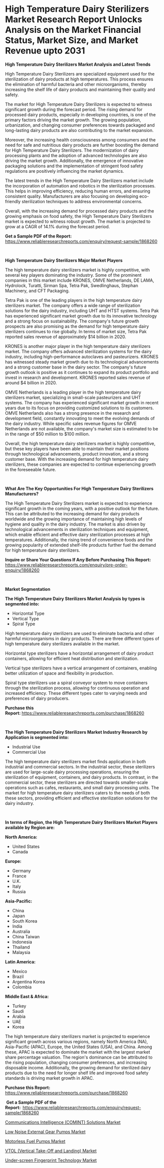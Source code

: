 <p><h1>High Temperature Dairy Sterilizers Market Research Report Unlocks Analysis on the Market Financial Status, Market Size, and Market Revenue upto 2031</h1></p><p><strong>High Temperature Dairy Sterilizers Market Analysis and Latest Trends</strong></p>
<p><p>High Temperature Dairy Sterilizers are specialized equipment used for the sterilization of dairy products at high temperatures. This process ensures the elimination of harmful bacteria and other microorganisms, thereby increasing the shelf life of dairy products and maintaining their quality and safety.</p><p>The market for High Temperature Dairy Sterilizers is expected to witness significant growth during the forecast period. The rising demand for processed dairy products, especially in developing countries, is one of the primary factors driving the market growth. The growing population, urbanization, and changing consumer preferences towards packaged and long-lasting dairy products are also contributing to the market expansion.</p><p>Moreover, the increasing health consciousness among consumers and the need for safe and nutritious dairy products are further boosting the demand for High Temperature Dairy Sterilizers. The modernization of dairy processing plants and the adoption of advanced technologies are also driving the market growth. Additionally, the emergence of innovative packaging solutions and the implementation of stringent food safety regulations are positively influencing the market dynamics.</p><p>The latest trends in the High Temperature Dairy Sterilizers market include the incorporation of automation and robotics in the sterilization processes. This helps in improving efficiency, reducing human errors, and ensuring consistent quality. Manufacturers are also focusing on developing eco-friendly sterilization techniques to address environmental concerns.</p><p>Overall, with the increasing demand for processed dairy products and the growing emphasis on food safety, the High Temperature Dairy Sterilizers market is expected to witness robust growth. The market is projected to grow at a CAGR of 14.1% during the forecast period.</p></p>
<p><strong>Get a Sample PDF of the Report:&nbsp;</strong> <a href="https://www.reliableresearchreports.com/enquiry/request-sample/1868260">https://www.reliableresearchreports.com/enquiry/request-sample/1868260</a></p>
<p>&nbsp;</p>
<p><strong>High Temperature Dairy Sterilizers Major Market Players</strong></p>
<p><p>The high temperature dairy sterilizers market is highly competitive, with several key players dominating the industry. Some of the prominent companies in this market include KRONES, OMVE Netherlands, DE LAMA, Hydrolock, Turatti, Sirman Spa, Tetra Pak, Swedlinghaus, Stephan Machinery, and CFT Packaging.</p><p>Tetra Pak is one of the leading players in the high temperature dairy sterilizers market. The company offers a wide range of sterilization solutions for the dairy industry, including UHT and HTST systems. Tetra Pak has experienced significant market growth due to its innovative technology and a strong focus on sustainability. The company's future growth prospects are also promising as the demand for high temperature dairy sterilizers continues to rise globally. In terms of market size, Tetra Pak reported sales revenue of approximately $14 billion in 2020.</p><p>KRONES is another major player in the high temperature dairy sterilizers market. The company offers advanced sterilization systems for the dairy industry, including high-performance autoclaves and pasteurizers. KRONES has witnessed steady market growth due to its technological advancements and a strong customer base in the dairy sector. The company's future growth outlook is positive as it continues to expand its product portfolio and invest in research and development. KRONES reported sales revenue of around $4 billion in 2020.</p><p>OMVE Netherlands is a leading player in the high temperature dairy sterilizers market, specializing in small-scale pasteurizers and UHT systems. The company has experienced significant market growth in recent years due to its focus on providing customized solutions to its customers. OMVE Netherlands also has a strong presence in the research and development field, constantly innovating to meet the evolving demands of the dairy industry. While specific sales revenue figures for OMVE Netherlands are not available, the company's market size is estimated to be in the range of $50 million to $100 million.</p><p>Overall, the high temperature dairy sterilizers market is highly competitive, but these key players have been able to maintain their market positions through technological advancements, product innovation, and a strong customer base. With the increasing demand for high temperature dairy sterilizers, these companies are expected to continue experiencing growth in the foreseeable future.</p></p>
<p>&nbsp;</p>
<p><strong>What Are The Key Opportunities For High Temperature Dairy Sterilizers Manufacturers?</strong></p>
<p><p>The High Temperature Dairy Sterilizers market is expected to experience significant growth in the coming years, with a positive outlook for the future. This can be attributed to the increasing demand for dairy products worldwide and the growing importance of maintaining high levels of hygiene and quality in the dairy industry. The market is also driven by technological advancements in sterilization techniques and equipment, which enable efficient and effective dairy sterilization processes at high temperatures. Additionally, the rising trend of convenience foods and the growing popularity of extended shelf-life products further fuel the demand for high temperature dairy sterilizers.</p></p>
<p><strong>Inquire or Share Your Questions If Any Before Purchasing This Report:</strong> <a href="https://www.reliableresearchreports.com/enquiry/pre-order-enquiry/1868260">https://www.reliableresearchreports.com/enquiry/pre-order-enquiry/1868260</a></p>
<p>&nbsp;</p>
<p><strong>Market Segmentation</strong></p>
<p><strong>The High Temperature Dairy Sterilizers Market Analysis by types is segmented into:</strong></p>
<p><ul><li>Horizontal Type</li><li>Vertical Type</li><li>Spiral Type</li></ul></p>
<p><p>High temperature dairy sterilizers are used to eliminate bacteria and other harmful microorganisms in dairy products. There are three different types of high temperature dairy sterilizers available in the market. </p><p>Horizontal type sterilizers have a horizontal arrangement of dairy product containers, allowing for efficient heat distribution and sterilization. </p><p>Vertical type sterilizers have a vertical arrangement of containers, enabling better utilization of space and flexibility in production.</p><p>Spiral type sterilizers use a spiral conveyor system to move containers through the sterilization process, allowing for continuous operation and increased efficiency. These different types cater to varying needs and preferences of dairy producers.</p></p>
<p><strong>Purchase this Report:&nbsp;</strong><a href="https://www.reliableresearchreports.com/purchase/1868260">https://www.reliableresearchreports.com/purchase/1868260</a></p>
<p>&nbsp;</p>
<p><strong>The High Temperature Dairy Sterilizers Market Industry Research by Application is segmented into:</strong></p>
<p><ul><li>Industrial Use</li><li>Commercial Use</li></ul></p>
<p><p>The high temperature dairy sterilizers market finds application in both industrial and commercial sectors. In the industrial sector, these sterilizers are used for large-scale dairy processing operations, ensuring the sterilization of equipment, containers, and dairy products. In contrast, in the commercial sector, these sterilizers are directed towards smaller-scale operations such as cafes, restaurants, and small dairy processing units. The market for high temperature dairy sterilizers caters to the needs of both these sectors, providing efficient and effective sterilization solutions for the dairy industry.</p></p>
<p>&nbsp;</p>
<p><strong>In terms of Region, the High Temperature Dairy Sterilizers Market Players available by Region are:</strong></p>
<p>
    <p> <strong> North America: </strong>
        <ul>
            <li>United States</li>
            <li>Canada</li>
        </ul>
        </p> 
    <p> <strong> Europe: </strong>
        <ul>
            <li>Germany</li>
            <li>France</li>
            <li>U.K.</li>
            <li>Italy</li>
            <li>Russia</li>
        </ul>
        </p> 
    <p> <strong> Asia-Pacific: </strong>
        <ul>
            <li>China</li>
            <li>Japan</li>
            <li>South Korea</li>
            <li>India</li>
            <li>Australia</li>
            <li>China Taiwan</li>
            <li>Indonesia</li>
            <li>Thailand</li>
            <li>Malaysia</li>
        </ul>
        </p> 
    <p> <strong> Latin America: </strong>
        <ul>
            <li>Mexico</li>
            <li>Brazil</li>
            <li>Argentina Korea</li>
            <li>Colombia</li>
        </ul>
        </p> 
    <p> <strong> Middle East & Africa: </strong>
        <ul>
            <li>Turkey</li>
            <li>Saudi</li>
            <li>Arabia</li>
            <li>UAE</li>
            <li>Korea</li>
        </ul>
    </p>
    </p>
<p><p>The high temperature dairy sterilizers market is projected to experience significant growth across various regions, namely North America (NA), Asia-Pacific (APAC), Europe, the United States (USA), and China. Among these, APAC is expected to dominate the market with the largest market share percentage valuation. The region's dominance can be attributed to the rising population, changing consumer preferences, and increasing disposable income. Additionally, the growing demand for sterilized dairy products due to the need for longer shelf life and improved food safety standards is driving market growth in APAC.</p></p>
<p><strong>Purchase this Report: </strong><a href="https://www.reliableresearchreports.com/purchase/1868260">https://www.reliableresearchreports.com/purchase/1868260</a></p>
<p>&nbsp;<strong>Get a Sample PDF of the Report:&nbsp;&nbsp;</strong><a href="https://www.reliableresearchreports.com/enquiry/request-sample/1868260">https://www.reliableresearchreports.com/enquiry/request-sample/1868260</a></p>
<p><strong></strong></p>
<p><p><a href="https://medium.com/@deirdredavies67/communications-intelligence-comint-solutions-market-analysis-and-sze-forecasted-for-period-from-3ea7c213eb38">Communications Intelligence (COMINT) Solutions Market</a></p><p><a href="https://github.com/beatblasta/Market-Research-Report-List-1/blob/main/low-noise-external-gear-pumps-market.md">Low Noise External Gear Pumps Market</a></p><p><a href="https://github.com/jhcraigie/Market-Research-Report-List-1/blob/main/motorless-fuel-pumps-market.md">Motorless Fuel Pumps Market</a></p><p><a href="https://medium.com/@deirdredavies67/vtol-vertical-take-off-and-landing-market-the-key-to-successful-business-strategy-forecast-till-6ac70cc4a222">VTOL (Vertical Take-Off and Landing) Market</a></p><p><a href="https://medium.com/@deirdredavies67/under-screen-fingerprint-technology-market-insight-market-trends-growth-forecasted-from-2023-to-f0e149fa57c5">Under-screen Fingerprint Technology Market</a></p></p>